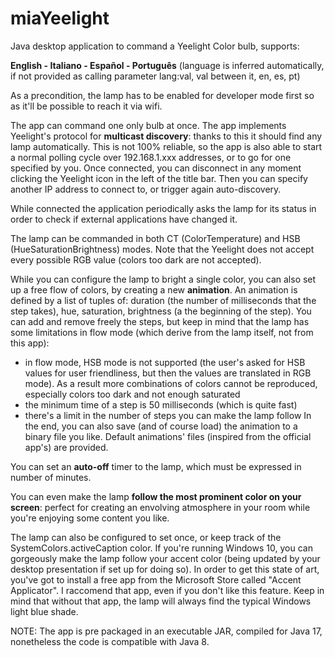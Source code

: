 # miaYeelight
Java desktop application to command a Yeelight Color bulb, supports:

**English - Italiano - Español - Português**
(language is inferred automatically, if not provided as calling parameter lang:val, val between it, en, es, pt)

As a precondition, the lamp has to be enabled for developer mode first so as it'll be possible to reach it via wifi.

The app can command one only bulb at once. The app implements Yeelight's protocol for **multicast discovery**: thanks to this it should find any lamp automatically. This is not 100% reliable, so the app is also able to start a normal polling cycle over 192.168.1.xxx addresses, or to go for one specified by you. Once connected, you can disconnect in any moment clicking the Yeelight icon in the left of the title bar. Then you can specify another IP address to connect to, or trigger again auto-discovery.

While connected the application periodically asks the lamp for its status in order to check if external applications have changed it.

The lamp can be commanded in both CT (ColorTemperature) and HSB (HueSaturationBrightness) modes. Note that the Yeelight does not accept every possible RGB value (colors too dark are not accepted).

While you can configure the lamp to bright a single color, you can also set up a free flow of colors, by creating a new **animation**. An animation is defined by a list of tuples of: duration (the number of milliseconds that the step takes), hue, saturation, brightness (a the beginning of the step). You can add and remove freely the steps, but keep in mind that the lamp has some limitations in flow mode (which derive from the lamp itself, not from this app):
- in flow mode, HSB mode is not supported (the user's asked for HSB values for user friendliness, but then the values are translated in RGB mode). As a result more combinations of colors cannot be reproduced, especially colors too dark and not enough saturated
- the minimum time of a step is 50 milliseconds (which is quite fast)
- there's a limit in the number of steps you can make the lamp follow
In the end, you can also save (and of course load) the animation to a binary file you like. Default animations' files (inspired from the official app's) are provided.

You can set an **auto-off** timer to the lamp, which must be expressed in number of minutes.

You can even make the lamp **follow the most prominent color on your screen**: perfect for creating an envolving atmosphere in your room while you're enjoying some content you like.

The lamp can also be configured to set once, or keep track of the SystemColors.activeCaption color. If you're running Windows 10, you can gorgeously make the lamp follow your accent color (being updated by your desktop presentation if set up for doing so). In order to get this state of art, you've got to install a free app from the Microsoft Store called "Accent Applicator". I raccomend that app, even if you don't like this feature. Keep in mind that without that app, the lamp will always find the typical Windows light blue shade.


NOTE: The app is pre packaged in an executable JAR, compiled for Java 17, nonetheless the code is compatible with Java 8.